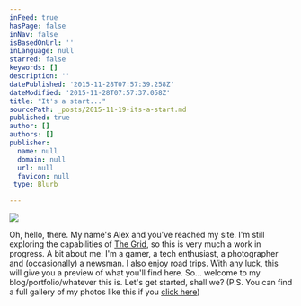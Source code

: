 ```yaml
---
inFeed: true
hasPage: false
inNav: false
isBasedOnUrl: ''
inLanguage: null
starred: false
keywords: []
description: ''
datePublished: '2015-11-28T07:57:39.258Z'
dateModified: '2015-11-28T07:57:37.058Z'
title: "It's a start..."
sourcePath: _posts/2015-11-19-its-a-start.md
published: true
author: []
authors: []
publisher:
  name: null
  domain: null
  url: null
  favicon: null
_type: Blurb

---
```

![](https://the-grid-user-content.s3-us-west-2.amazonaws.com/57df9d82-83d5-4852-aa14-caaa1adf2157.jpg)

Oh, hello, there. My name's Alex and you've reached my site. I'm still exploring the capabilities of [The Grid][0], so this is very much a work in progress. A bit about me: I'm a gamer, a tech enthusiast, a photographer and (occasionally) a newsman. I also enjoy road trips. With any luck, this will give you a preview of what you'll find here. So... welcome to my blog/portfolio/whatever this is. Let's get started, shall we? (P.S. You can find a full gallery of my photos like this if you [click here][1])

[0]: https://thegrid.io/
[1]: http://on.fb.me/1lvFIxz